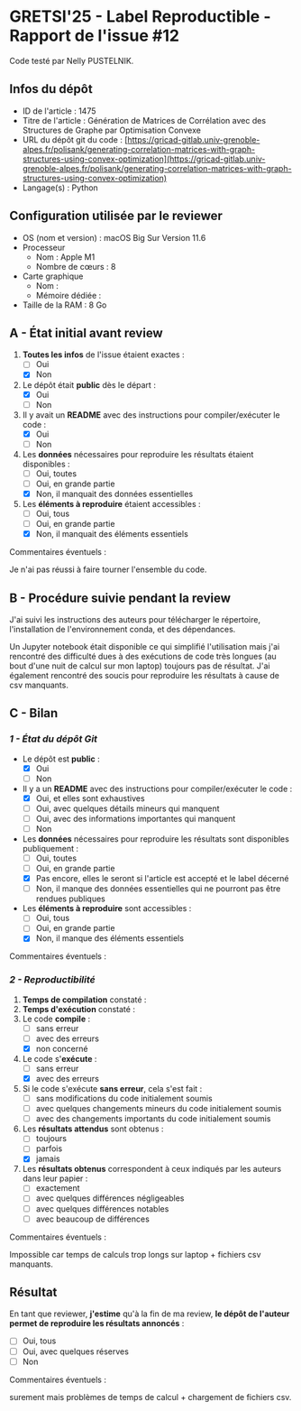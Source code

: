 # GRETSI'25 - Label Reproductible - Rapport de l'issue #12

Code testé par Nelly PUSTELNIK.

## Infos du dépôt

* ID de l'article : 1475
* Titre de l'article : Génération de Matrices de Corrélation avec des Structures de Graphe par Optimisation Convexe
* URL du dépôt git du code : [https://gricad-gitlab.univ-grenoble-alpes.fr/polisank/generating-correlation-matrices-with-graph-structures-using-convex-optimization](https://gricad-gitlab.univ-grenoble-alpes.fr/polisank/generating-correlation-matrices-with-graph-structures-using-convex-optimization)
* Langage(s) : Python

## Configuration utilisée par le reviewer

* OS (nom et version) : macOS Big Sur Version 11.6
* Processeur
  * Nom : Apple M1
  * Nombre de cœurs : 8
* Carte graphique
  * Nom :
  * Mémoire dédiée :
* Taille de la RAM : 8 Go

## A - État initial avant review

1. **Toutes les infos** de l'issue étaient exactes :
   * [ ] Oui
   * [X] Non
2. Le dépôt était **public** dès le départ :
   * [X] Oui
   * [ ] Non
3. Il y avait un **README** avec des instructions pour compiler/exécuter le code :
   * [X] Oui
   * [ ] Non
4. Les **données** nécessaires pour reproduire les résultats étaient disponibles :
   * [ ] Oui, toutes
   * [ ] Oui, en grande partie
   * [X] Non, il manquait des données essentielles
5. Les **éléments à reproduire** étaient accessibles :
   * [ ] Oui, tous
   * [ ] Oui, en grande partie
   * [X] Non, il manquait des éléments essentiels

Commentaires éventuels :

Je n'ai pas réussi à faire tourner l'ensemble du code.

## B - Procédure suivie pendant la review

J'ai suivi les instructions des auteurs pour télécharger le répertoire, l'installation de l'environnement conda, et des dépendances.

Un Jupyter notebook était disponible ce qui simplifié l'utilisation mais j'ai rencontré des difficulté dues à des exécutions de code très longues (au bout d'une nuit de calcul sur mon laptop) toujours pas de résultat. J'ai également rencontré des soucis pour reproduire les résultats à cause de csv manquants.

## C - Bilan

### _1 - État du dépôt Git_

* Le dépôt est **public** :
  * [X] Oui
  * [ ] Non
* Il y a un **README** avec des instructions pour compiler/exécuter le code :
  * [X] Oui, et elles sont exhaustives
  * [ ] Oui, avec quelques détails mineurs qui manquent
  * [ ] Oui, avec des informations importantes qui manquent
  * [ ] Non
* Les **données** nécessaires pour reproduire les résultats sont disponibles publiquement :
  * [ ] Oui, toutes
  * [ ] Oui, en grande partie
  * [X] Pas encore, elles le seront si l'article est accepté et le label décerné
  * [ ] Non, il manque des données essentielles qui ne pourront pas être rendues publiques
* Les **éléments à reproduire** sont accessibles :
  * [ ] Oui, tous
  * [ ] Oui, en grande partie
  * [X] Non, il manque des éléments essentiels

Commentaires éventuels :

### _2 - Reproductibilité_

1. **Temps de compilation** constaté :
2. **Temps d'exécution** constaté :
3. Le code **compile** :
   * [ ] sans erreur
   * [ ] avec des erreurs
   * [X] non concerné
4. Le code s'**exécute** :
   * [ ] sans erreur
   * [X] avec des erreurs
5. Si le code s'exécute **sans erreur**, cela s'est fait :
   * [ ] sans modifications du code initialement soumis
   * [ ] avec quelques changements mineurs du code initialement soumis
   * [ ] avec des changements importants du code initialement soumis
6. Les **résultats attendus** sont obtenus :
   * [ ] toujours
   * [ ] parfois
   * [X] jamais
7. Les **résultats obtenus** correspondent à ceux indiqués par les auteurs dans leur papier :
   * [ ] exactement
   * [ ] avec quelques différences négligeables
   * [ ] avec quelques différences notables
   * [ ] avec beaucoup de différences

Commentaires éventuels :

Impossible car temps de calculs trop longs sur laptop + fichiers csv manquants.

## Résultat

En tant que reviewer, **j'estime** qu'à la fin de ma review, **le dépôt de l'auteur permet de reproduire les résultats annoncés** :

* [ ] Oui, tous
* [ ] Oui, avec quelques réserves
* [ ] Non

Commentaires éventuels :

surement mais problèmes de temps de calcul + chargement de fichiers csv.
